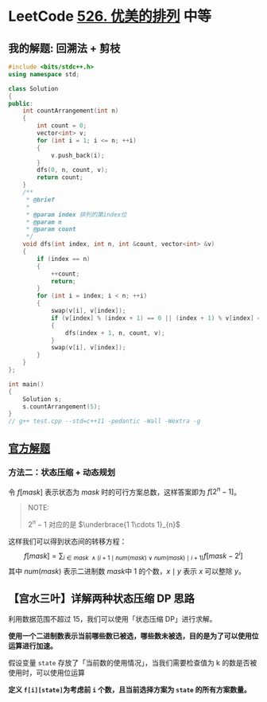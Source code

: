 # LeetCode [526. 优美的排列](https://leetcode-cn.com/problems/beautiful-arrangement/) 中等



## 我的解题: 回溯法 + 剪枝



```C++
#include <bits/stdc++.h>
using namespace std;

class Solution
{
public:
	int countArrangement(int n)
	{
		int count = 0;
		vector<int> v;
		for (int i = 1; i <= n; ++i)
		{
			v.push_back(i);
		}
		dfs(0, n, count, v);
		return count;
	}
	/**
	 * @brief
	 *
	 * @param index 排列的第index位
	 * @param n
	 * @param count
	 */
	void dfs(int index, int n, int &count, vector<int> &v)
	{
		if (index == n)
		{
			++count;
			return;
		}
		for (int i = index; i < n; ++i)
		{
			swap(v[i], v[index]);
			if (v[index] % (index + 1) == 0 || (index + 1) % v[index] == 0)
			{
				dfs(index + 1, n, count, v);
			}
			swap(v[i], v[index]);
		}
	}
};

int main()
{
	Solution s;
	s.countArrangement(5);
}
// g++ test.cpp --std=c++11 -pedantic -Wall -Wextra -g


```



## [官方解题](https://leetcode-cn.com/problems/beautiful-arrangement/solution/you-mei-de-pai-lie-by-leetcode-solution-vea2/)



### 方法二：状态压缩 + 动态规划

令 $f[\textit{mask}]$ 表示状态为 $\textit{mask}$ 时的可行方案总数，这样答案即为 $f[2^n - 1]$。

> NOTE: 
>
> $2^n - 1$ 对应的是 $\underbrace{1  1\cdots 1}_{n}$
>
> 

这样我们可以得到状态间的转移方程：
$$
f[\textit{mask}] = \sum_{i \in \textit{mask} ~\wedge \big( i+1 \mid \textit{num}(\textit{mask}) ~\vee~ \textit{num}(\textit{mask}) \mid i+1 \big) } f[\textit{mask} - 2^i]
$$
其中 $\textit{num}(\textit{mask})$ 表示二进制数 $\textit{mask}$中 $1$ 的个数，$x \mid y$ 表示 $x$ 可以整除 $y$。



## 【宫水三叶】详解两种状态压缩 DP 思路

利用数据范围不超过 $15$，我们可以使用「状态压缩 DP」进行求解。

**使用一个二进制数表示当前哪些数已被选，哪些数未被选，目的是为了可以使用位运算进行加速。**

假设变量 `state` 存放了「当前数的使用情况」，当我们需要检查值为 k 的数是否被使用时，可以使用位运算



**定义 `f[i][state]`为考虑前 `i` 个数，且当前选择方案为 `state` 的所有方案数量。**

